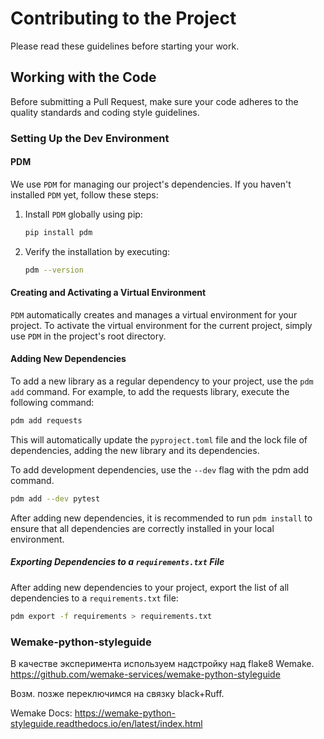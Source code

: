 # Contributing to the Project

Please read these guidelines before starting your work.


## Working with the Code

Before submitting a Pull Request, make sure your code adheres to the quality standards and coding style guidelines.

### Setting Up the Dev Environment

#### PDM

We use `PDM` for managing our project's dependencies. If you haven't installed `PDM` yet, follow these steps:

1. Install `PDM` globally using pip:
    ```bash
    pip install pdm
    ```
2. Verify the installation by executing:
    ```bash
    pdm --version
    ```

#### Creating and Activating a Virtual Environment


`PDM` automatically creates and manages a virtual environment for your project. To activate the virtual environment for the current project, simply use `PDM` in the project's root directory.

#### Adding New Dependencies

To add a new library as a regular dependency to your project, use the `pdm add` command. For example, to add the requests library, execute the following command:
```bash
pdm add requests
```
This will automatically update the `pyproject.toml` file and the lock file of dependencies, adding the new library and its dependencies.

To add development dependencies, use the `--dev` flag with the pdm add command.

```bash
pdm add --dev pytest
```

After adding new dependencies, it is recommended to run `pdm install` to ensure that all dependencies are correctly installed in your local environment.

##### Exporting Dependencies to a `requirements.txt` File

After adding new dependencies to your project, export the list of all dependencies to a `requirements.txt` file:

```bash
pdm export -f requirements > requirements.txt
```


### Wemake-python-styleguide

В качестве эксперимента используем надстройку над flake8 Wemake.
https://github.com/wemake-services/wemake-python-styleguide

Возм. позже переключимся на связку black+Ruff.

Wemake Docs: https://wemake-python-styleguide.readthedocs.io/en/latest/index.html
